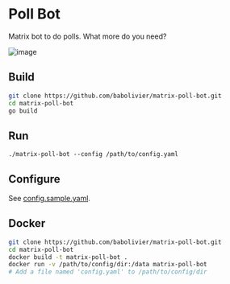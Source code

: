 # Poll Bot

Matrix bot to do polls. What more do you need?

![image](https://user-images.githubusercontent.com/5547783/60209177-029b8e80-9852-11e9-8aee-c91d7ccaaec1.png)
## Build

```bash
git clone https://github.com/babolivier/matrix-poll-bot.git
cd matrix-poll-bot
go build
```

## Run

```
./matrix-poll-bot --config /path/to/config.yaml
```

## Configure

See [config.sample.yaml](/config.sample.yaml).

## Docker

```bash
git clone https://github.com/babolivier/matrix-poll-bot.git
cd matrix-poll-bot
docker build -t matrix-poll-bot .
docker run -v /path/to/config/dir:/data matrix-poll-bot
# Add a file named 'config.yaml' to /path/to/config/dir
```
